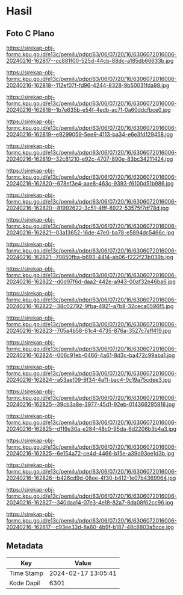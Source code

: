 # Hasil

## Foto C Plano

https://sirekap-obj-formc.kpu.go.id/e13c/pemilu/pdpr/63/06/07/20/16/6306072016006-20240216-162817--cc881f00-525d-44cb-88dc-a185db66633b.jpg

https://sirekap-obj-formc.kpu.go.id/e13c/pemilu/pdpr/63/06/07/20/16/6306072016006-20240216-162818--112ef07f-fd96-4244-8328-9b50031fda98.jpg

https://sirekap-obj-formc.kpu.go.id/e13c/pemilu/pdpr/63/06/07/20/16/6306072016006-20240216-162818--1b7e635b-e54f-4edb-ac7f-0a60ddcfbce0.jpg

https://sirekap-obj-formc.kpu.go.id/e13c/pemilu/pdpr/63/06/07/20/16/6306072016006-20240216-162819--e9299059-5ee9-4113-ba34-e6e3fd129458.jpg

https://sirekap-obj-formc.kpu.go.id/e13c/pemilu/pdpr/63/06/07/20/16/6306072016006-20240216-162819--32c81210-e92c-4707-890e-83bc34211424.jpg

https://sirekap-obj-formc.kpu.go.id/e13c/pemilu/pdpr/63/06/07/20/16/6306072016006-20240216-162820--678ef3e4-aae8-463c-9393-f6100d51b986.jpg

https://sirekap-obj-formc.kpu.go.id/e13c/pemilu/pdpr/63/06/07/20/16/6306072016006-20240216-162820--81992622-3c51-4fff-8922-53575f7df78d.jpg

https://sirekap-obj-formc.kpu.go.id/e13c/pemilu/pdpr/63/06/07/20/16/6306072016006-20240216-162821--03a13652-16de-47e0-ba78-e5894dc5466c.jpg

https://sirekap-obj-formc.kpu.go.id/e13c/pemilu/pdpr/63/06/07/20/16/6306072016006-20240216-162821--70850fba-b693-4414-ab06-f222f23b039b.jpg

https://sirekap-obj-formc.kpu.go.id/e13c/pemilu/pdpr/63/06/07/20/16/6306072016006-20240216-162822--d0d97f6d-daa2-442e-a943-00af32e46ba6.jpg

https://sirekap-obj-formc.kpu.go.id/e13c/pemilu/pdpr/63/06/07/20/16/6306072016006-20240216-162822--38c02792-9fba-4921-a7b8-32ceca0596f5.jpg

https://sirekap-obj-formc.kpu.go.id/e13c/pemilu/pdpr/63/06/07/20/16/6306072016006-20240216-162823--705a4b58-61c4-4735-876a-3527c7aff419.jpg

https://sirekap-obj-formc.kpu.go.id/e13c/pemilu/pdpr/63/06/07/20/16/6306072016006-20240216-162824--006c91eb-0466-4a61-8d3c-ba472c99aba1.jpg

https://sirekap-obj-formc.kpu.go.id/e13c/pemilu/pdpr/63/06/07/20/16/6306072016006-20240216-162824--a53aef09-9f34-4a11-bac4-0c19a75cdee3.jpg

https://sirekap-obj-formc.kpu.go.id/e13c/pemilu/pdpr/63/06/07/20/16/6306072016006-20240216-162825--39cb3a8e-3977-45d1-92eb-014366295916.jpg

https://sirekap-obj-formc.kpu.go.id/e13c/pemilu/pdpr/63/06/07/20/16/6306072016006-20240216-162825--d119e30a-e284-48c0-95da-6d2206b3b4a3.jpg

https://sirekap-obj-formc.kpu.go.id/e13c/pemilu/pdpr/63/06/07/20/16/6306072016006-20240216-162825--6e154a72-ce4d-4466-b15e-a39d93ee1d3b.jpg

https://sirekap-obj-formc.kpu.go.id/e13c/pemilu/pdpr/63/06/07/20/16/6306072016006-20240216-162826--b426cd9d-08ee-4f30-b412-1e07b4369964.jpg

https://sirekap-obj-formc.kpu.go.id/e13c/pemilu/pdpr/63/06/07/20/16/6306072016006-20240216-162827--340daa14-07e3-4e18-82a7-8da08f62cc96.jpg

https://sirekap-obj-formc.kpu.go.id/e13c/pemilu/pdpr/63/06/07/20/16/6306072016006-20240216-162817--c93ee33d-8a60-4b9f-b187-48c8803a5cce.jpg


## Metadata

| Key        | Value               |
| ---------- | ------------------- |
| Time Stamp | 2024-02-17 13:05:41 |
| Kode Dapil | 6301                |



